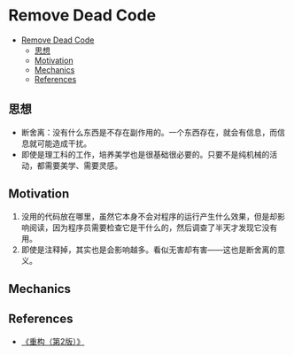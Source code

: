 # Remove Dead Code


<!-- TOC -->

- [Remove Dead Code](#remove-dead-code)
    - [思想](#思想)
    - [Motivation](#motivation)
    - [Mechanics](#mechanics)
    - [References](#references)

<!-- /TOC -->


## 思想
* 断舍离：没有什么东西是不存在副作用的。一个东西存在，就会有信息，而信息就可能造成干扰。
* 即使是理工科的工作，培养美学也是很基础很必要的。只要不是纯机械的活动，都需要美学、需要灵感。


## Motivation
1. 没用的代码放在哪里，虽然它本身不会对程序的运行产生什么效果，但是却影响阅读，因为程序员需要检查它是干什么的，然后调查了半天才发现它没有用。
2. 即使是注释掉，其实也是会影响越多。看似无害却有害——这也是断舍离的意义。


## Mechanics


## References
* [《重构（第2版）》](https://book.douban.com/subject/33400354/)
